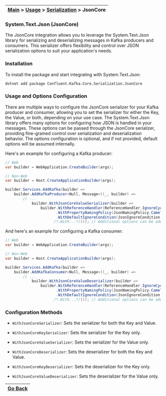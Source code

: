 | [Main](/README.md) > [Usage](/docs/Usage.md) > [Serialization](/docs/Serialization/Serialization.md) > JsonCore |
|-----------------------------------------------------------------------------------------------------------------|

### System.Text.Json (JsonCore)

The JsonCore integration allows you to leverage the System.Text.Json library for serializing and deserializing messages in Kafka producers and consumers. This serializer offers flexibility and control over JSON serialization options to suit your application's needs.

### Installation

To install the package and start integrating with System.Text.Json:
```bash
dotnet add package Confluent.Kafka.Core.Serialization.JsonCore
```

### Usage and Options Configuration

There are multiple ways to configure the JsonCore serializer for your Kafka producer and consumer, allowing you to set the serializer for either the Key, the Value, or both, depending on your use case. The System.Text.Json library offers many options for configuring how JSON is handled in your messages. These options can be passed through the JsonCore serializer, providing fine-grained control over serialization and deserialization behavior. The options configuration is optional, and if not provided, default options will be assumed internally.

Here's an example for configuring a Kafka producer:

```C#
// Web
var builder = WebApplication.CreateBuilder(args);

// Non-Web
var builder = Host.CreateApplicationBuilder(args);

builder.Services.AddKafka(builder =>
    builder.AddKafkaProducer<Null, Message>((_, builder) =>
        // ...
            builder.WithJsonCoreValueSerializer(builder => 
                builder.WithReferenceHandler(ReferenceHandler.IgnoreCycles) // Handles circular references
                       .WithPropertyNamingPolicy(JsonNamingPolicy.CamelCase) // Uses camelCase naming
                       .WithDefaultIgnoreCondition(JsonIgnoreCondition.WhenWritingNull) // Ignores null properties
                      /*.With...*/))); // Additional options can be added here
```

And here's an example for configuring a Kafka consumer:

```C#
// Web
var builder = WebApplication.CreateBuilder(args);

// Non-Web
var builder = Host.CreateApplicationBuilder(args);

builder.Services.AddKafka(builder =>
    builder.AddKafkaConsumer<Null, Message>((_, builder) =>
        // ...
            builder.WithJsonCoreValueDeserializer(builder => 
                builder.WithReferenceHandler(ReferenceHandler.IgnoreCycles) // Handles circular references
                       .WithPropertyNamingPolicy(JsonNamingPolicy.CamelCase) // Uses camelCase naming
                       .WithDefaultIgnoreCondition(JsonIgnoreCondition.WhenWritingNull) // Ignores null properties
                      /*.With...*/))); // Additional options can be added here
```

### Configuration Methods

- `WithJsonCoreSerializer`: Sets the serializer for both the Key and Value.
- `WithJsonCoreKeySerializer`: Sets the serializer for the Key only.
- `WithJsonCoreValueSerializer`: Sets the serializer for the Value only.

- `WithJsonCoreDeserializer`: Sets the deserializer for both the Key and Value.
- `WithJsonCoreKeyDeserializer`: Sets the deserializer for the Key only.
- `WithJsonCoreValueDeserializer`: Sets the deserializer for the Value only.

| [Go Back](/docs/Serialization/Serialization.md) |
|-------------------------------------------------| 